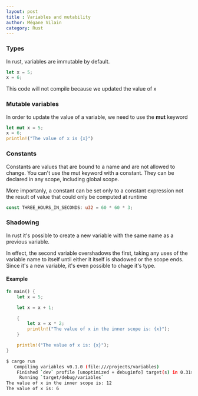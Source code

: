 ```yaml
---
layout: post
title : Variables and mutability 
author: Mégane Vilain
category: Rust
---
```


### Types


In rust, variables are immutable by default.

```rust
let x = 5;
x = 6;
```
This code will not compile because we updated the value of x 

### Mutable variables
In order to update the value of a variable, we need to use the **mut** keyword

```rust
let mut x = 5;
x = 6;
println!("The value of x is {x}")
```
### Constants

Constants are values that are bound to a name and are not allowed to change. 
You can't use the mut keyword with a constant. They can be declared in any scope, including global scope.

More importanly, a constant can be set only to a constant expression not the result of value that could only be computed at runtime

```rust
const THREE_HOURS_IN_SECONDS: u32 = 60 * 60 * 3;
```

### Shadowing 

In rust it's possible to create a new variable with the same name as a previous variable.

In effect, the second variable overshadows the first, taking any uses of the variable name to itself until either it itself is shadowed or the scope ends. 
Since it's a new variable, it's even possible to chage it's type.

#### Example

```rust
fn main() {
    let x = 5;

    let x = x + 1;

    {
        let x = x * 2;
        println!("The value of x in the inner scope is: {x}");
    }

    println!("The value of x is: {x}");
}
```

```sh
$ cargo run
   Compiling variables v0.1.0 (file:///projects/variables)
    Finished `dev` profile [unoptimized + debuginfo] target(s) in 0.31s
     Running `target/debug/variables`
The value of x in the inner scope is: 12
The value of x is: 6
```

